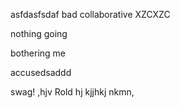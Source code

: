 asfdasfsdaf
bad
collaborative
XZCXZC

nothing going 

bothering me

accusedsaddd

swag!
,hjv
Rold
hj
kjjhkj
nkmn,

